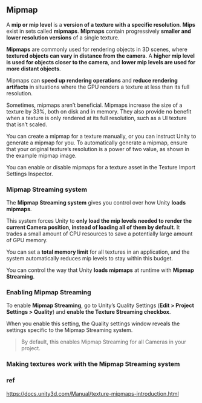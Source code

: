 ## Mipmap
A **mip or mip level** is a **version of a texture with a specific resolution**. 
**Mips** exist in sets called **mipmaps**. 
**Mipmaps** contain progressively **smaller and lower resolution versions** of a single texture.

**Mipmaps** are commonly used for rendering objects in 3D scenes, where **textured objects can vary in distance from the camera**. A **higher mip level is used for objects closer to the camera**, and **lower mip levels are used for more distant objects**.

Mipmaps can **speed up rendering operations** and **reduce rendering artifacts** in situations where the GPU renders a texture at less than its full resolution.

Sometimes, mipmaps aren’t beneficial. Mipmaps increase the size of a texture by 33%, both on disk and in memory. They also provide no benefit when a texture is only rendered at its full resolution, such as a UI texture that isn’t scaled.

You can create a mipmap for a texture manually, or you can instruct Unity to generate a mipmap for you. To automatically generate a mipmap, ensure that your original texture’s resolution is a power of two value, as shown in the example mipmap image.

You can enable or disable mipmaps for a texture asset in the Texture Import Settings Inspector.

### Mipmap Streaming system
The **Mipmap Streaming system** gives you control over how Unity **loads mipmaps**.

This system forces Unity to **only load the mip levels needed to render the current Camera
 position, instead of loading all of them by default**. It trades a small amount of CPU resources to save a potentially large amount of GPU memory.

You can set a **total memory limit** for all textures in an application, and the system automatically reduces mip levels to stay within this budget.

You can control the way that Unity **loads mipmaps** at runtime with **Mipmap Streaming**.

### Enabling Mipmap Streaming

To enable **Mipmap Streaming**, go to Unity’s Quality Settings (**Edit > Project Settings > Quality**) and **enable the Texture Streaming checkbox**.

When you enable this setting, the Quality settings window reveals the settings specific to the Mipmap Streaming system.

> By default, this enables Mipmap Streaming for all Cameras in your project.

### Making textures work with the Mipmap Streaming system




### ref
https://docs.unity3d.com/Manual/texture-mipmaps-introduction.html
